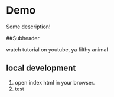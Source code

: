 # Demo

Some description!

##Subheader

watch tutorial on youtube, ya filthy animal

## local development

1. open index html in your browser.
2. test
